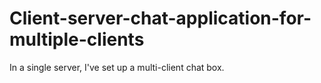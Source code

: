 # Client-server-chat-application-for-multiple-clients
In a single server, I've set up a multi-client chat box.
